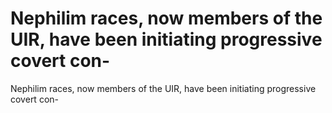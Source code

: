 # Nephilim races, now members of the UIR, have been initiating progressive covert con-

Nephilim races, now members of the UIR, have been initiating progressive covert con-